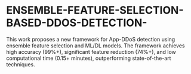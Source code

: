 # ENSEMBLE-FEATURE-SELECTION-BASED-DDOS-DETECTION-
 This work proposes a new framework for App-DDoS detection using ensemble feature selection and ML/DL models. The framework achieves high accuracy (99%+), significant feature reduction (74%+), and low computational time (0.15+ minutes), outperforming state-of-the-art techniques. 
